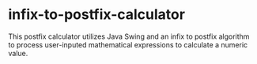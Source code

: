 # infix-to-postfix-calculator
This postfix calculator utilizes Java Swing and an infix to postfix algorithm to process user-inputed mathematical expressions to calculate a numeric value.
